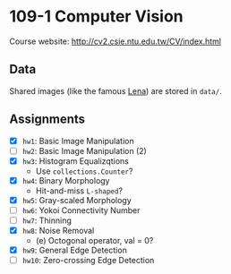 # 109-1 Computer Vision

Course website: http://cv2.csie.ntu.edu.tw/CV/index.html

## Data
Shared images (like the famous [Lena](https://en.wikipedia.org/wiki/Lenna)) are stored in `data/`. 

## Assignments
- [x] `hw1`: Basic Image Manipulation
- [ ] `hw2`: Basic Image Manipulation (2)
- [x] `hw3`: Histogram Equalizqtions 
    - Use `collections.Counter`?
- [x] `hw4`: Binary Morphology
    - Hit-and-miss `L-shaped`?
- [x] `hw5`: Gray-scaled Morphology
- [ ] `hw6`: Yokoi Connectivity Number
- [ ] `hw7`: Thinning
- [x] `hw8`: Noise Removal
    - (e) Octogonal operator, val = 0?
- [x] `hw9`: General Edge Detection
- [ ] `hw10`: Zero-crossing Edge Detection